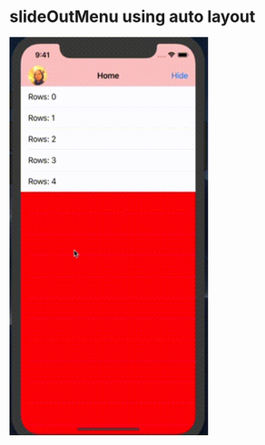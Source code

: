 # slideOutMenu using auto layout

![](https://github.com/ayon1911/slideOutMenu/blob/master/sliderMenu.gif)
